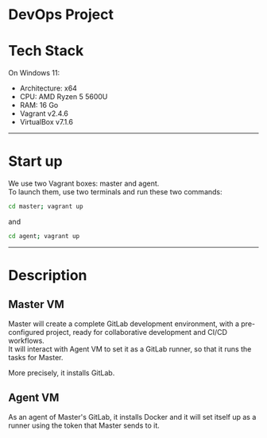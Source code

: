 DevOps Project
===
# Tech Stack 

On Windows 11: 
- Architecture: x64  
- CPU: AMD Ryzen 5 5600U 
- RAM: 16 Go 
- Vagrant v2.4.6
- VirtualBox v7.1.6

--- 
# Start up 
We use two Vagrant boxes: master and agent.  
To launch them, use two terminals and run these two commands: 
```sh
cd master; vagrant up
```
and 
```sh
cd agent; vagrant up 
```

---
# Description

## Master VM 

Master will create a complete GitLab development environment, with a pre-configured project, ready for collaborative development and CI/CD workflows.  
It will interact with Agent VM to set it as a GitLab runner, so that it runs the tasks for Master. 

More precisely, it installs GitLab. 

## Agent VM

As an agent of Master's GitLab, it installs Docker and it will set itself up as a runner using the token that Master sends to it. 
